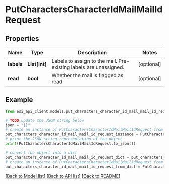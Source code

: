 # PutCharactersCharacterIdMailMailIdRequest


## Properties

Name | Type | Description | Notes
------------ | ------------- | ------------- | -------------
**labels** | **List[int]** | Labels to assign to the mail. Pre-existing labels are unassigned. | [optional] 
**read** | **bool** | Whether the mail is flagged as read | [optional] 

## Example

```python
from esi_api_client.models.put_characters_character_id_mail_mail_id_request import PutCharactersCharacterIdMailMailIdRequest

# TODO update the JSON string below
json = "{}"
# create an instance of PutCharactersCharacterIdMailMailIdRequest from a JSON string
put_characters_character_id_mail_mail_id_request_instance = PutCharactersCharacterIdMailMailIdRequest.from_json(json)
# print the JSON string representation of the object
print(PutCharactersCharacterIdMailMailIdRequest.to_json())

# convert the object into a dict
put_characters_character_id_mail_mail_id_request_dict = put_characters_character_id_mail_mail_id_request_instance.to_dict()
# create an instance of PutCharactersCharacterIdMailMailIdRequest from a dict
put_characters_character_id_mail_mail_id_request_from_dict = PutCharactersCharacterIdMailMailIdRequest.from_dict(put_characters_character_id_mail_mail_id_request_dict)
```
[[Back to Model list]](../README.md#documentation-for-models) [[Back to API list]](../README.md#documentation-for-api-endpoints) [[Back to README]](../README.md)


